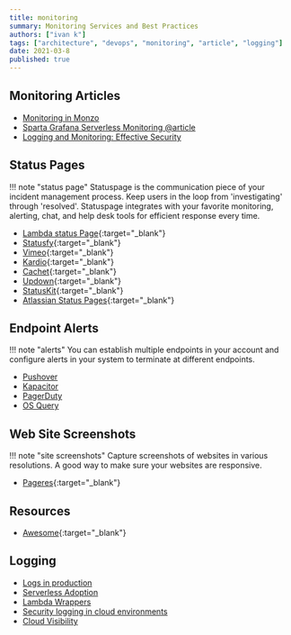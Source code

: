 ```yaml
---
title: monitoring
summary: Monitoring Services and Best Practices
authors: ["ivan k"]
tags: ["architecture", "devops", "monitoring", "article", "logging"]
date: 2021-03-8
published: true
---
```


## Monitoring Articles

- [Monitoring in Monzo](https://monzo.com/blog/2018/07/27/how-we-monitor-monzo)
- [Sparta Grafana Serverless Monitoring @article](https://medium.com/@mweagle/spartagrafana-serverless-monitoring-f86ca6da79ed)
- [Logging and Monitoring: Effective Security](https://www.pcisecuritystandards.org/documents/Effective-Daily-Log-Monitoring-Guidance.pdf)

## Status Pages

!!! note "status page"
    Statuspage is the communication piece of your incident management process. Keep users in the loop from 'investigating' through 'resolved'. Statuspage integrates with your favorite monitoring, alerting, chat, and help desk tools for efficient response every time.

- [Lambda status Page](https://github.com/ks888/LambStatus){:target="_blank"}
- [Statusfy](https://github.com/ik-monitoring/statusfy){:target="_blank"}
- [Vimeo](https://www.vimeostatus.com/){:target="_blank"}
- [Kardio](https://opensource.t-mobile.com/blog/posts/introducing-kardio/){:target="_blank"}
- [Cachet](https://github.com/CachetHQ/Cachet){:target="_blank"}
- [Updown](https://updown.io/credits){:target="_blank"}
- [StatusKit](https://statuskit.com/){:target="_blank"}
- [Atlassian Status Pages](https://www.statuspage.io/){:target="_blank"}

## Endpoint Alerts

!!! note "alerts"
    You can establish multiple endpoints in your account and configure alerts in your system to terminate at different endpoints.

- [Pushover](https://pushover.net/apps)
- [Kapacitor](https://github.com/influxdata/kapacitor)
- [PagerDuty](https://www.pagerduty.com/)
- [OS Query](https://osquery.io/)

## Web Site Screenshots

!!! note "site screenshots"
    Capture screenshots of websites in various resolutions. A good way to make sure your websites are responsive.

- [Pageres](https://github.com/sindresorhus/pageres/blob/master/readme.md){:target="_blank"}


## Resources

- [Awesome](awesome.md){:target="_blank"}


## Logging

- [Logs in production](https://theburningmonk.com/2018/04/you-need-to-sample-debug-logs-in-production/)
- [Serverless Adoption](https://blog.binaris.com/how-to-go-all-in-with-serverless-adoption/)
- [Lambda Wrappers](https://epsagon.com/blog/enforce-consistent-error-handling-in-aws-lambda-with-wrappers/)
- [Security logging in cloud environments](https://www.marcolancini.it/2021/blog-security-logging-cloud-environments-aws/#access-logs)
- [Cloud Visibility](https://www.marcolancini.it/continuous-cloud-visibility/)

